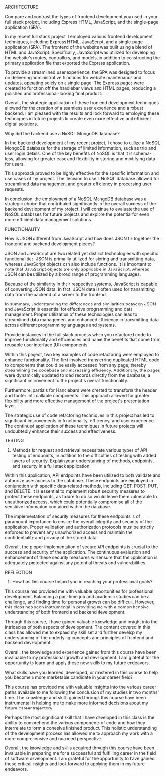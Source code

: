 ARCHITECTURE

Compare and contrast the types of frontend development you used in your full
stack project, including Express HTML, JavaScript, and the single-page
application (SPA).

In my recent full stack project, I employed various frontend development techniques, including Express HTML, JavaScript, and a single-page application (SPA). The frontend of the website was built using a blend of HTML and JavaScript. Specifically, JavaScript was utilized for developing the website's routes, controllers, and models, in addition to constructing the primary application file that exported the Express application.

To provide a streamlined user experience, the SPA was designed to focus on delivering administrative functions for website maintenance and updates, operating solely on a single page. The Express pages were created to function off the handlebar views and HTML pages, producing a polished and professional-looking final product.

Overall, the strategic application of these frontend development techniques allowed for the creation of a seamless user experience and a robust backend. I am pleased with the results and look forward to employing these techniques in future projects to create even more effective and efficient digital solutions.

Why did the backend use a NoSQL MongoDB database?

In the backend development of my recent project, I chose to utilize a NoSQL MongoDB database for the storage of limited information, such as trip and user login details. One of the key benefits of NoSQL is that it is schema-less, allowing for greater ease and flexibility in storing and modifying data for users.

This approach proved to be highly effective for the specific information and use cases of my project. The decision to use a NoSQL database allowed for streamlined data management and greater efficiency in processing user requests.

In conclusion, the employment of a NoSQL MongoDB database was a strategic choice that contributed significantly to the overall success of the backend development of my project. I will continue to evaluate the use of NoSQL databases for future projects and explore the potential for even more efficient data management solutions.

FUNCTIONALITY

How is JSON different from JavaScript and how does JSON tie together the
frontend and backend development pieces?

JSON and JavaScript are two related yet distinct technologies with specific functionalities. JSON is primarily utilized for storing and transmitting data, whereas JavaScript objects can also include functions. It is important to note that JavaScript objects are only applicable in JavaScript, whereas JSON can be utilized by a broad range of programming languages.

Because of the similarity in their respective systems, JavaScript is capable of converting JSON data. In fact, JSON data is often used for transmitting data from the backend of a server to the frontend.

In summary, understanding the differences and similarities between JSON and JavaScript is essential for effective programming and data management. Proper utilization of these technologies can lead to streamlined data management and enhanced efficiency in transmitting data across different programming languages and systems.

Provide instances in the full stack process when you refactored code to
improve functionality and efficiencies and name the benefits that come from
reusable user interface (UI) components.

Within this project, two key examples of code refactoring were employed to enhance functionality. The first involved transferring duplicated HTML code to components that could be easily accessed from any page, thereby streamlining the codebase and increasing efficiency. Additionally, the pages were dynamically updated to load records directly from the database, a significant improvement to the project's overall functionality.

Furthermore, partials for Handlebars were created to transform the header and footer into callable components. This approach allowed for greater flexibility and more effective management of the project's presentation layer.

The strategic use of code refactoring techniques in this project has led to significant improvements in functionality, efficiency, and user experience. The continued application of these techniques in future projects will undoubtedly enhance their success and effectiveness.

TESTING

1. Methods for request and retrieval necessitate various types of API testing of
endpoints, in addition to the difficulties of testing with added layers of security. Explain your understanding of methods, endpoints, and security in a full stack application.

Within this application, API endpoints have been utilized to both validate and authorize user access to the database. These endpoints are employed in conjunction with specific data-related methods, including GET, POST, PUT, and DELETE. It is essential to implement robust security measures to protect these endpoints, as failure to do so would leave them vulnerable to unauthorized access, which could potentially compromise all of the sensitive information contained within the database.

The implementation of security measures for these endpoints is of paramount importance to ensure the overall integrity and security of the application. Proper validation and authorization protocols must be strictly enforced to prevent any unauthorized access and maintain the confidentiality and privacy of the stored data.

Overall, the proper implementation of secure API endpoints is crucial to the success and security of the application. The continuous evaluation and enhancement of these security measures will ensure that the application is adequately protected against any potential threats and vulnerabilities.

REFLECTION

1. How has this course helped you in reaching your professional goals?

This course has provided me with valuable opportunities for professional development. Balancing a part-time job and academic studies can be a challenge, and finding time for personal growth can be difficult. However, this class has been instrumental in providing me with a comprehensive understanding of both frontend and backend development.

Through this course, I have gained valuable knowledge and insight into the intricacies of both aspects of development. The content covered in this class has allowed me to expand my skill set and further develop my understanding of the underlying concepts and principles of frontend and backend development.

Overall, the knowledge and experience gained from this course have been invaluable to my professional growth and development. I am grateful for the opportunity to learn and apply these new skills to my future endeavors.

What skills have you learned, developed, or mastered in this course to help
you become a more marketable candidate in your career field?

This course has provided me with valuable insights into the various career paths available to me following the conclusion of my studies in two months' time. The knowledge and skills gained through this course have been instrumental in helping me to make more informed decisions about my future career trajectory.

Perhaps the most significant skill that I have developed in this class is the ability to comprehend the various components of code and how they interrelate to form a cohesive finished product. This holistic understanding of the development process has allowed me to approach my work with a more comprehensive and nuanced perspective.

Overall, the knowledge and skills acquired through this course have been invaluable in preparing me for a successful and fulfilling career in the field of software development. I am grateful for the opportunity to have gained these critical insights and look forward to applying them in my future endeavors.

